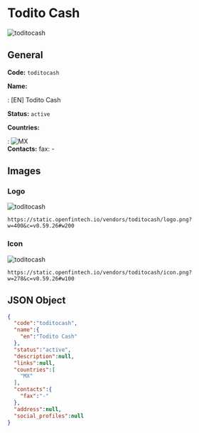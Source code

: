 
# Todito Cash 
![toditocash](https://static.openfintech.io/vendors/toditocash/logo.png?w=400&c=v0.59.26#w200)  

## General 
 
**Code:** `toditocash` 
 
**Name:** 
 
:	[EN] Todito Cash 
 
**Status:** `active` 
 
 
**Countries:** 
 
:	![MX](https://cdnjs.cloudflare.com/ajax/libs/flag-icon-css/3.3.0/flags/4x3/mx.svg#w24)  
**Contacts:** 
fax: -
## Images 

### Logo 
 
![toditocash](https://static.openfintech.io/vendors/toditocash/logo.png?w=400&c=v0.59.26#w200)  

```
https://static.openfintech.io/vendors/toditocash/logo.png?w=400&c=v0.59.26#w200
```  

### Icon 
 
![toditocash](https://static.openfintech.io/vendors/toditocash/icon.png?w=278&c=v0.59.26#w100)  

```
https://static.openfintech.io/vendors/toditocash/icon.png?w=278&c=v0.59.26#w100
```  

## JSON Object 

```json
{
  "code":"toditocash",
  "name":{
    "en":"Todito Cash"
  },
  "status":"active",
  "description":null,
  "links":null,
  "countries":[
    "MX"
  ],
  "contacts":{
    "fax":"-"
  },
  "address":null,
  "social_profiles":null
}
```  
